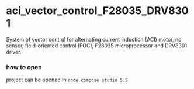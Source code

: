 # aci_vector_control_F28035_DRV8301
System of vector control for alternating current induction (ACI) motor, no sensor, field-oriented control (FOC),  F28035 microprocessor and DRV8301 driver.
### how to open
  project can be opened in `code compose studio 5.5`
